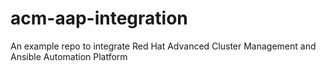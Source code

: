 # acm-aap-integration
An example repo to integrate Red Hat Advanced Cluster Management and Ansible Automation Platform
